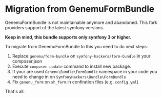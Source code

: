 Migration from GenemuFormBundle
===============================

GenemuFormBundle is not maintainable anymore and abandoned.
This fork providers support of the latest symfony versions.

**Keep in mind, this bundle supports only symfony 3 or higher.** 

To migrate from GenemuFormBundle to this you need to do next steps:

1. Replace `genemu/form-bundle` on `symfony-hackers/form-bundle` in your composer.json
2. Execute `composer update` command to install new package.
3. If your are used `Genemu\Bundle\FormBundle` namespace in your code you need to change in on `SymfonyHackers\Bundle\FormBundle`
4. Fix `genenu_form` on `sh_form` in confiration files (e.g. `config.yml`)

That's all.
